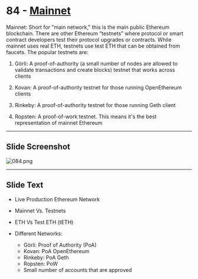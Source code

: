 # 84 - [Mainnet](Mainnet.md)

Mainnet: Short for "main network," this is the main public Ethereum blockchain. There are other Ethereum “testnets” where protocol or smart contract developers test their protocol upgrades or contracts. While mainnet uses real ETH, testnets use test ETH that can be obtained from faucets. The popular testnets are:

1. Görli: A proof-of-authority (a small number of nodes are allowed to validate transactions and create blocks) testnet that works across clients
    
2. Kovan: A proof-of-authority testnet for those running OpenEthereum clients
    
3. Rinkeby: A proof-of-authority testnet for those running Geth client
    
4. Ropsten: A proof-of-work testnet. This means it's the best representation of mainnet Ethereum

___
## Slide Screenshot
![084.png](../../images/1.Ethereum%20101/084.png)
___
## Slide Text
- Live Production Ethereum Network
- Mainnet Vs. Testnets
- ETH Vs Test ETH (tETH)

- Different Networks:
  - Görli: Proof of Authority (PoA)
  - Kovan: PoA OpenEthereum
  - Rinkeby: PoA Geth
  - Ropsten: PoW
  - Small number of accounts that are approved


 

